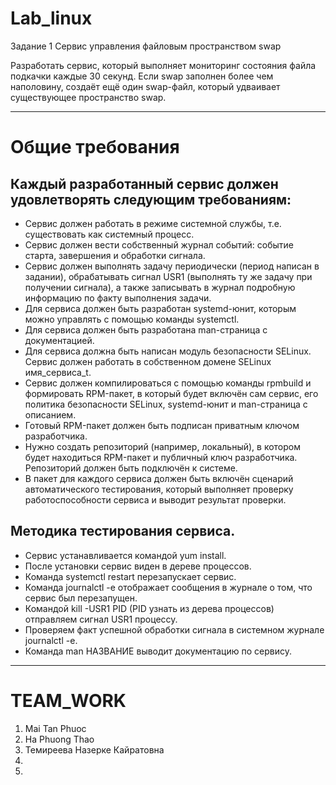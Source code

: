 # Lab_linux
Задание 1 Сервис управления файловым пространством swap

Разработать сервис, который выполняет мониторинг состояния файла подкачки каждые 30 секунд. Если swap заполнен более чем наполовину, создаёт ещё один swap-файл, который удваивает существующее пространство swap.
***

# Общие требования
## Каждый разработанный сервис должен удовлетворять следующим требованиям:

* Сервис должен работать в режиме системной службы, т.е. существовать как системный процесс.
* Сервис должен вести собственный журнал событий: событие старта, завершения и обработки сигнала.
* Сервис должен выполнять задачу периодически (период написан в задании), обрабатывать сигнал USR1 (выполнять ту же задачу при получении сигнала), а также записывать в журнал подробную информацию по факту выполнения задачи.
* Для сервиса должен быть разработан systemd-юнит, которым можно управлять с помощью команды systemctl.
* Для сервиса должен быть разработана man-страница с документацией.
* Для сервиса должна быть написан модуль безопасности SELinux. Сервис должен работать в собственном домене SELinux имя_сервиса_t.
* Сервис должен компилироваться с помощью команды rpmbuild и формировать RPM-пакет, в который будет включён сам сервис, его политика безопасности SELinux, systemd-юнит и man-страница с описанием.
* Готовый RPM-пакет должен быть подписан приватным ключом разработчика.
* Нужно создать репозиторий (например, локальный), в котором будет находиться RPM-пакет и публичный ключ разработчика. Репозиторий должен быть подключён к системе.
* В пакет для каждого сервиса должен быть включён сценарий автоматического тестирования, который выполняет проверку работоспособности сервиса и выводит результат проверки.

## Методика тестирования сервиса.

* Сервис устанавливается командой yum install.
* После установки сервис виден в дереве процессов.
* Команда systemctl restart перезапускает сервис.
* Команда journalctl -e отображает сообщения в журнале о том, что сервис был перезапущен.
* Командой kill -USR1 PID (PID узнать из дерева процессов) отправляем сигнал USR1 процессу.
* Проверяем факт успешной обработки сигнала в системном журнале journalctl -e.
* Команда man НАЗВАНИЕ выводит документацию по сервису.
***

# TEAM_WORK
1. Mai Tan Phuoc
2. Ha Phuong Thao
3. Темиреева Назерке Кайратовна
4. 
5.

